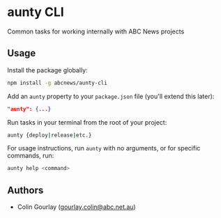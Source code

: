 # aunty CLI

Common tasks for working internally with ABC News projects

## Usage

Install the package globally:

```bash
npm install -g abcnews/aunty-cli
```

Add an `aunty` property to your `package.json` file (you'll extend this later):

```json
"aunty": {...}
```

Run tasks in your terminal from the root of your project:

```bash
aunty {deploy|release|etc.}
```

For usage instructions, run `aunty` with no arguments, or for specific commands, run:

```bash
aunty help <command>
```

## Authors

- Colin Gourlay ([gourlay.colin@abc.net.au](mailto:gourlay.colin@abc.net.au))
